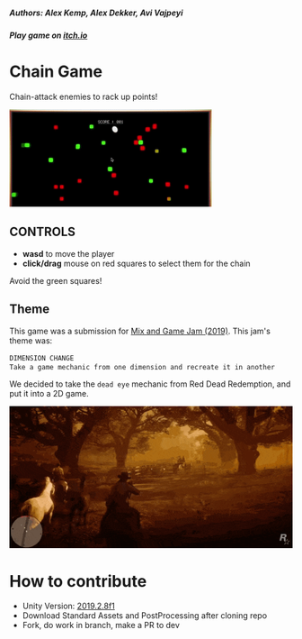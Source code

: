 ##### Authors: Alex Kemp, Alex Dekker, Avi Vajpeyi
##### Play game on [itch.io](https://avivajpeyi.itch.io/chaingame)

# Chain Game
Chain-attack enemies to rack up points!

[![GAMEPLAY DEMO](https://raw.githubusercontent.com/avivajpeyi/ChainGame/dev/Images/gameplay.gif)](https://www.youtube.com/watch?v=iwAs98UHaKk)


## CONTROLS

- **wasd** to move the player
- **click/drag** mouse on red squares to select them for the chain

Avoid the green squares! 

## Theme
This game was a submission for [Mix and Game Jam (2019)](https://itch.io/jam/mix-and-game-jam). 
This jam's theme was:
```
DIMENSION CHANGE
Take a game mechanic from one dimension and recreate it in another
```
We decided to take the `dead eye` mechanic from Red Dead Redemption, and put it into a 2D game.


![RED DEAD REDEMPTION EXAMPLE](https://raw.githubusercontent.com/avivajpeyi/ChainGame/dev/Images/RedDeadInspiration.gif)



# How to contribute
- Unity Version: [2019.2.8f1](https://unity3d.com/get-unity/download/archive)
- Download Standard Assets and PostProcessing after cloning repo
- Fork, do work in branch, make a PR to dev


